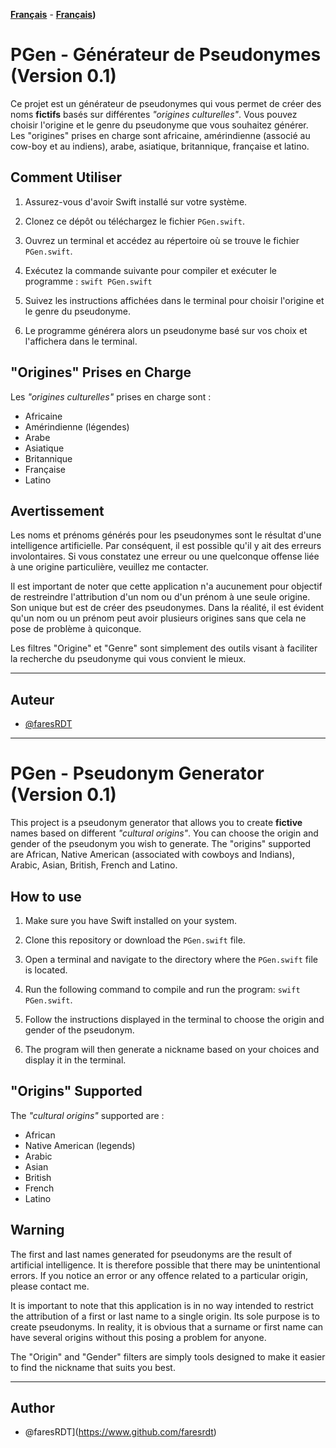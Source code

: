 **[Français](#PGen---Générateur-de-Pseudonymes-(Version-0.1))** - **[Français](#PGen---Pseudonym-Generator-(Version-0.1)))**

# PGen - Générateur de Pseudonymes (Version 0.1)

Ce projet est un générateur de pseudonymes qui vous permet de créer des noms **fictifs** basés sur différentes _"origines culturelles"_. Vous pouvez choisir l'origine et le genre du pseudonyme que vous souhaitez générer. Les "origines" prises en charge sont africaine, amérindienne (associé au cow-boy et au indiens), arabe, asiatique, britannique, française et latino.

## Comment Utiliser

1. Assurez-vous d'avoir Swift installé sur votre système.

2. Clonez ce dépôt ou téléchargez le fichier `PGen.swift`.

3. Ouvrez un terminal et accédez au répertoire où se trouve le fichier `PGen.swift`.

4. Exécutez la commande suivante pour compiler et exécuter le programme : `swift PGen.swift`

5. Suivez les instructions affichées dans le terminal pour choisir l'origine et le genre du pseudonyme.

6. Le programme générera alors un pseudonyme basé sur vos choix et l'affichera dans le terminal.

## "Origines" Prises en Charge

Les _"origines culturelles"_ prises en charge sont :
- Africaine
- Amérindienne (légendes)
- Arabe
- Asiatique
- Britannique
- Française
- Latino

## Avertissement

Les noms et prénoms générés pour les pseudonymes sont le résultat d'une intelligence artificielle. Par conséquent, il est possible qu'il y ait des erreurs involontaires. Si vous constatez une erreur ou une quelconque offense liée à une origine particulière, veuillez me contacter.

Il est important de noter que cette application n'a aucunement pour objectif de restreindre l'attribution d'un nom ou d'un prénom à une seule origine. Son unique but est de créer des pseudonymes. Dans la réalité, il est évident qu'un nom ou un prénom peut avoir plusieurs origines sans que cela ne pose de problème à quiconque.

Les filtres "Origine" et "Genre" sont simplement des outils visant à faciliter la recherche du pseudonyme qui vous convient le mieux.


---
## Auteur

- [@faresRDT](https://www.github.com/faresrdt)


--------------------------------------------------------------------
# PGen - Pseudonym Generator (Version 0.1)

This project is a pseudonym generator that allows you to create **fictive** names based on different _"cultural origins"_. You can choose the origin and gender of the pseudonym you wish to generate. The "origins" supported are African, Native American (associated with cowboys and Indians), Arabic, Asian, British, French and Latino.

## How to use

1. Make sure you have Swift installed on your system.

2. Clone this repository or download the `PGen.swift` file.

3. Open a terminal and navigate to the directory where the `PGen.swift` file is located.

4. Run the following command to compile and run the program: `swift PGen.swift`.

5. Follow the instructions displayed in the terminal to choose the origin and gender of the pseudonym.

6. The program will then generate a nickname based on your choices and display it in the terminal.

## "Origins" Supported

The _"cultural origins"_ supported are :
- African
- Native American (legends)
- Arabic
- Asian
- British
- French
- Latino

## Warning

The first and last names generated for pseudonyms are the result of artificial intelligence. It is therefore possible that there may be unintentional errors. If you notice an error or any offence related to a particular origin, please contact me.

It is important to note that this application is in no way intended to restrict the attribution of a first or last name to a single origin. Its sole purpose is to create pseudonyms. In reality, it is obvious that a surname or first name can have several origins without this posing a problem for anyone.

The "Origin" and "Gender" filters are simply tools designed to make it easier to find the nickname that suits you best.


---
## Author

- @faresRDT](https://www.github.com/faresrdt)
